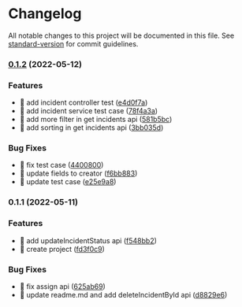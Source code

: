 # Changelog

All notable changes to this project will be documented in this file. See [standard-version](https://github.com/conventional-changelog/standard-version) for commit guidelines.

### [0.1.2](https://github.com/yeukfei02/incident-api/compare/v0.1.1...v0.1.2) (2022-05-12)


### Features

* 🎸 add incident controller test ([e4d0f7a](https://github.com/yeukfei02/incident-api/commit/e4d0f7a05b929b40d60184e9830fdbb1584e2056))
* 🎸 add incident service test case ([78f4a3a](https://github.com/yeukfei02/incident-api/commit/78f4a3abbce079c7493f3ef07a3f9692203511de))
* 🎸 add more filter in get incidents api ([581b5bc](https://github.com/yeukfei02/incident-api/commit/581b5bcf15e8d08376ca451409ef216644159044))
* 🎸 add sorting in get incidents api ([3bb035d](https://github.com/yeukfei02/incident-api/commit/3bb035db4e123c8ed6ec0f191c6c7fc038eb7e98))


### Bug Fixes

* 🐛 fix test case ([4400800](https://github.com/yeukfei02/incident-api/commit/44008005c19201763f4342f7937ada441fb0c1ca))
* 🐛 update fields to creator ([f6bb883](https://github.com/yeukfei02/incident-api/commit/f6bb883c205ffd00ee0997b3a580b0dd9c90e04a))
* 🐛 update test case ([e25e9a8](https://github.com/yeukfei02/incident-api/commit/e25e9a8356a175ad67a4ff1faf2f6604a7a84fde))

### 0.1.1 (2022-05-11)


### Features

* 🎸 add updateIncidentStatus api ([f548bb2](https://github.com/yeukfei02/incident-api/commit/f548bb249a092ce8610d55d02e381acd7df854d4))
* 🎸 create project ([fd3f0c9](https://github.com/yeukfei02/incident-api/commit/fd3f0c93313f55bd12ce73a00045b59bf01b8f97))


### Bug Fixes

* 🐛 fix assign api ([625ab69](https://github.com/yeukfei02/incident-api/commit/625ab69f45c37a3e16cce3062f760bb35c286cbf))
* 🐛 update readme.md and add deleteIncidentById api ([d8829e6](https://github.com/yeukfei02/incident-api/commit/d8829e6f657b834171ecc702814421409f1b4fbe))
